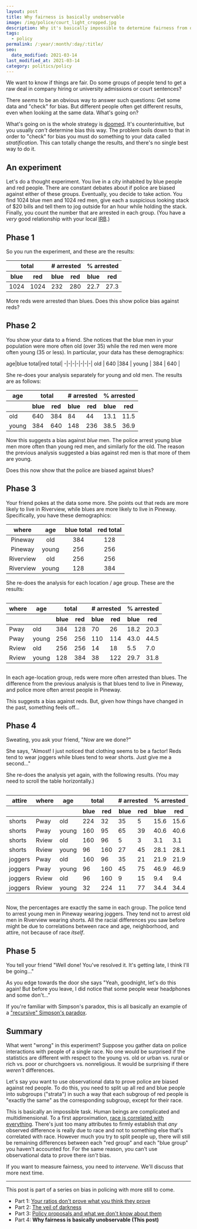 ```yaml
---
layout: post
title: Why fairness is basically unobservable
image: /img/police/court_light_cropped.jpg
description: Why it's basically impossible to determine fairness from observational data.
tags:
  - policy
permalink: /:year/:month/:day/:title/
seo:
  date_modified: 2021-03-14
last_modified_at: 2021-03-14
category: politics/policy
---
```


We want to know if things are fair. Do some groups of people tend to get a raw deal in company hiring or university admissions or court sentences?

There *seems* to be an obvious way to answer such questions: Get some data and "check" for bias. But different people often get different results, even when looking at the same data. What's going on?

What's going on is the whole strategy is [doomed](https://dyno-might.github.io/2020/11/16/simpsons-paradox-and-the-tyranny-of-strata/). It's counterintuitive, but you usually *can't* determine bias this way. The problem boils down to that in order to "check" for bias you must do something to your data called *stratification*. This can totally change the results, and there's no single best way to do it.

## An experiment

Let's do a thought experiment. You live in a city inhabited by blue people and red people. There are constant debates about if police are biased against either of these groups. Eventually, you decide to take action. You find 1024 blue men and 1024 red men, give each a suspicious looking stack of $20 bills and tell them to jog outside for an hour while holding the stack. Finally, you count the number that are arrested in each group.  (You have a *very* good relationship with your local [IRB](https://en.wikipedia.org/wiki/Institutional_review_board).)

## Phase 1

So you run the experiment, and these are the results:

<div class="fixed">
<table>
<thead>
<tr>
    <th colspan="2">total</th>
    <th colspan="2"># arrested</th>
    <th colspan="2">% arrested</th>
</tr>
<tr>
    <th>blue</th>
    <th>red</th>
    <th>blue</th>
    <th>red</th>
    <th>blue</th>
    <th>red</th>
</tr>
</thead>
<tbody>
<tr>
<td>1024</td><td>1024</td><td>232</td><td>280</td><td>22.7</td><td>27.3</td>
</tr>
</tbody>
</table>
</div>


<!--
blue total|red total|blue arrested|red arrested|% blue arrested|% red arrested
:-:|:-:|:-:|:-:|:-:|:-:|
1024 | 1024 | 232 | 280 | 22.7 | 27.3
-->

More reds were arrested than blues. Does this show police bias against reds?

## Phase 2

You show your data to a friend. She notices that the blue men in your population were more often old (over 35) while the red men were more often young (35 or less). In particular, your data has these demographics:

age|blue total|red total|
-|-|-|-|-|-|-|
old | 640 |384 |
young | 384 | 640 |

She re-does your analysis separately for young and old men. The results are as follows:

<div class="fixed">
<table>
<thead>
<tr>
    <th>age</th>
    <th colspan="2">total</th>
    <th colspan="2"># arrested</th>
    <th colspan="2">% arrested</th>
</tr>
<tr>
    <th></th>
    <th>blue</th>
    <th>red</th>
    <th>blue</th>
    <th>red</th>
    <th>blue</th>
    <th>red</th>
</tr>
</thead>
<tbody>
<tr>
<td>old</td><td>640</td><td>384</td><td>84</td><td>44</td><td>13.1</td><td>11.5</td>
</tr>
<tr>
<td>young</td><td>384</td><td>640</td><td>148</td><td>236</td><td>38.5</td><td>36.9</td>
</tr>
</tbody>
</table>
</div>

Now this suggests a bias against *blue* men. The police arrest young blue men more often than young red men, and similarly for the old. The reason the previous analysis suggested a bias against red men is that more of them are young.

Does this now show that the police are biased against blues?

## Phase 3

Your friend pokes at the data some more. She points out that reds are more likely to live in Riverview, while blues are more likely to live in Pineway. Specifically, you have these demographics:

where|age|blue total|red total|
:-:|:-:|:-:|:-:|
Pineway | old | 384 | 128 | 
Pineway | young | 256 | 256 | 
Riverview | old | 256 | 256 | 
Riverview | young | 128 | 384 | 


She re-does the analysis for each location / age group. These are the results:

<!--
neighborhood|age|blue total|red total|blue arrested|red arrested|% blue arrested|% red arrested
:-:|:-:|:-:|:-:|:-:|:-:|:-:|:-:|
Pineway | old | 384 | 128 | 70 | 26 | 18.2 | 20.3
Pineway | young | 256 | 256 | 110 | 114 | 43.0 | 44.5
Riverview | old | 256 | 256 | 14 | 18 | 5.5 | 7.0
Riverview | young | 128 | 384 | 38 | 122 | 29.7 | 31.8
-->

<div style="overflow-x: scroll;">
<table>
<thead>
<tr>
    <th>where</th>
    <th>age</th>
    <th colspan="2">total</th>
    <th colspan="2"># arrested</th>
    <th colspan="2">% arrested</th>
</tr>
<tr>
    <th></th>
    <th></th>
    <th>blue</th>
    <th>red</th>
    <th>blue</th>
    <th>red</th>
    <th>blue</th>
    <th>red</th>
</tr>
</thead>
<tbody>
<tr><td>Pway</td><td>old</td><td>384</td><td>128</td><td>70</td><td>26</td><td>18.2</td><td>20.3</td></tr>
<tr><td>Pway</td><td>young</td><td>256</td><td>256</td><td>110</td><td>114</td><td>43.0</td><td>44.5</td></tr>
<tr><td>Rview</td><td>old</td><td>256</td><td>256</td><td>14</td><td>18</td><td>5.5</td><td>7.0</td></tr>
<tr><td>Rview</td><td>young</td><td>128</td><td>384</td><td>38</td><td>122</td><td>29.7</td><td>31.8</td></tr>
</tbody>
</table>
</div>

In each age-location group, reds were more often arrested than blues. The difference from the previous analysis is that blues tend to live in Pineway, and police more often arrest people in Pineway.

This suggests a bias against reds. But, given how things have changed in the past, something feels off...

## Phase 4

Sweating, you ask your friend, "*Now* are we done?"

She says, "Almost! I just noticed that clothing seems to be a factor! Reds tend to wear joggers while blues tend to wear shorts. Just give me a second..."

She re-does the analysis yet again, with the following results. (You may need to scroll the table horizontally.)

<!--
attire|neighborhood|age|blue total|red total|blue arrested|red arrested|% blue arrested|% red arrested
:-:|:-:|:-:|:-:|:-:|:-:|:-:|:-:|:-:|
shorts | Pineway | old | 224 | 32 | 35 | 5 | 15.6 | 15.6
shorts | Pineway | young | 160 | 96 | 65 | 39 | 40.6 | 40.6
shorts | Riverview | old | 160 | 96 | 5 | 3 | 3.1 | 3.1
shorts | Riverview | young | 96 | 160 | 27 | 45 | 28.1 | 28.1
joggers | Pineway | old | 160 | 96 | 35 | 21 | 21.9 | 21.9
joggers | Pineway | young | 96 | 160 | 45 | 75 | 46.9 | 46.9
joggers | Riverview | old | 96 | 160 | 9 | 15 | 9.4 | 9.4
joggers | Riverview | young | 32 | 224 | 11 | 77 | 34.4 | 34.4
-->

<div style="overflow-x: scroll;">
<table>
<thead>
<tr>
    <th>attire</th>
    <th>where</th>
    <th>age</th>
    <th colspan="2">total</th>
    <th colspan="2"># arrested</th>
    <th colspan="2">% arrested</th>
</tr>
<tr>
    <th></th>
    <th></th>
    <th></th>
    <th>blue</th>
    <th>red</th>
    <th>blue</th>
    <th>red</th>
    <th>blue</th>
    <th>red</th>
</tr>
</thead>
<tbody>
<tr><td>shorts</td><td>Pway</td><td>old</td><td>224</td><td>32</td><td>35</td><td>5</td><td>15.6</td><td>15.6</td></tr>
<tr><td>shorts</td><td>Pway</td><td>young</td><td>160</td><td>95</td><td>65</td><td>39</td><td>40.6</td><td>40.6</td></tr>
<tr><td>shorts</td><td>Rview</td><td>old</td><td>160</td><td>96</td><td>5</td><td>3</td><td>3.1</td><td>3.1</td></tr>
<tr><td>shorts</td><td>Rview</td><td>young</td><td>96</td><td>160</td><td>27</td><td>45</td><td>28.1</td><td>28.1</td></tr>
<tr><td>joggers</td><td>Pway</td><td>old</td><td>160</td><td>96</td><td>35</td><td>21</td><td>21.9</td><td>21.9</td></tr>
<tr><td>joggers</td><td>Pway</td><td>young</td><td>96</td><td>160</td><td>45</td><td>75</td><td>46.9</td><td>46.9</td></tr>
<tr><td>joggers</td><td>Rview</td><td>old</td><td>96</td><td>160</td><td>9</td><td>15</td><td>9.4</td><td>9.4</td></tr>
<tr><td>joggers</td><td>Rview</td><td>young</td><td>32</td><td>224</td><td>11</td><td>77</td><td>34.4</td><td>34.4</td></tr>
</tbody>
</table>
</div>

Now, the percentages are exactly the same in each group. The police tend to arrest young men in Pineway wearing joggers. They tend not to arrest old men in Riverview wearing shorts. All the racial differences you saw before might be due to correlations between race and age, neighborhood, and attire, not because of race *itself*.

## Phase 5

You tell your friend "Well done! You've resolved it. It's getting late, I think I'll be going..."

As you edge towards the door she says "Yeah, goodnight, let's do this again! But before you leave, I did notice that some people wear headphones and some don't..."

If you're familiar with Simpson's paradox, this is all basically an example of a ["recursive" Simpson's paradox](https://dyno-might.github.io/2020/11/16/simpsons-paradox-and-the-tyranny-of-strata/).

## Summary

What went "wrong" in this experiment? Suppose you gather data on police interactions with people of a single race. No one would be surprised if the statistics are different with respect to the young vs. old or urban vs. rural or rich vs. poor or churchgoers vs. nonreligious. It would be surprising if there *weren't* differences.

Let's say you want to use observational data to prove police are biased against red people. To do this, you need to split up all red and blue people into subgroups ("strata") in such a way that each subgroup of red people is "exactly the same" as the corresponding subgroup, except for their race.

This is basically an impossible task. Human beings are complicated and multidimensional. To a first approximation, [race is correlated with everything](https://dyno-might.github.io/2020/10/08/police-violence-your-ratios-dont-prove-what-you-think-they-prove/). There's just too many attributes to firmly establish that *any* observed difference is really due to race and not to something else that's correlated with race. However much you try to split people up, there will still be remaining differences between each "red group" and each "blue group" you haven't accounted for. For the same reason, you can't use observational data to prove there *isn't* bias.

If you want to measure fairness, you need to *intervene*. We'll discuss that more next time.

---

This post is part of a series on bias in policing with more still to come.
* Part 1: [Your ratios don't prove what you think they prove](https://dynomight.net/2020/10/08/police-violence-your-ratios-dont-prove-what-you-think-they-prove/) 
* Part 2: [The veil of darkness](https://dynomight.net/2020/10/12/police-violence-the-veil-of-darkness/)
* Part 3: [Policy proposals and what we don't know about them](https://dynomight.net/2020/11/21/police-violence-policy-proposals-and-what-we-dont-know-about-them/)
* Part 4: **Why fairness is basically unobservable (This post)**


